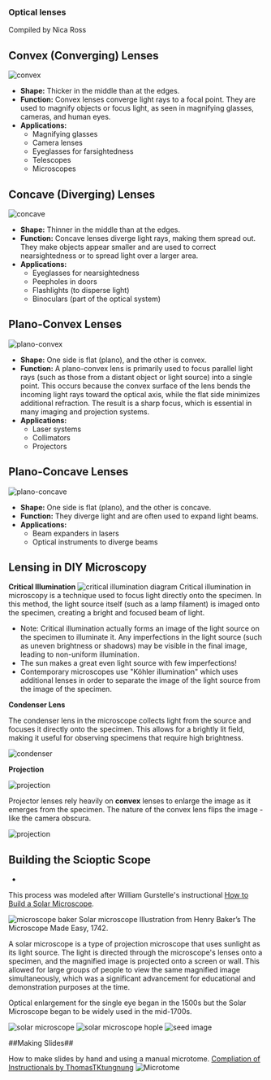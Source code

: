 ### Optical lenses 
Compiled by Nica Ross

**Convex (Converging) Lenses**
-
![convex](images/convex_lens.jpg)
  
  - **Shape:** Thicker in the middle than at the edges.
  - **Function:** Convex lenses converge light rays to a focal point. They are used to magnify objects or focus light, as seen in magnifying glasses, cameras, and human eyes.
  - **Applications:**
    - Magnifying glasses
    - Camera lenses
    - Eyeglasses for farsightedness
    - Telescopes
    - Microscopes

**Concave (Diverging) Lenses**
-
![concave](images/concave.jpg)
  
  - **Shape:** Thinner in the middle than at the edges.
  - **Function:** Concave lenses diverge light rays, making them spread out. They make objects appear smaller and are used to correct nearsightedness or to spread light over a larger area.
  - **Applications:**
    - Eyeglasses for nearsightedness
    - Peepholes in doors
    - Flashlights (to disperse light)
    - Binoculars (part of the optical system)

**Plano-Convex Lenses**
- 
![plano-convex](images/planoconvexlens.png)
 
  - **Shape:** One side is flat (plano), and the other is convex.
  - **Function:** A plano-convex lens is primarily used to focus parallel light rays (such as those from a distant object or light source) into a single point. This occurs because the convex surface of the lens bends the incoming light rays toward the optical axis, while the flat side minimizes additional refraction. The result is a sharp focus, which is essential in many imaging and projection systems.
  - **Applications:**
    - Laser systems
    - Collimators
    - Projectors

**Plano-Concave Lenses**
- 
![plano-concave](images/planoconcavelens.png)
  
  - **Shape:** One side is flat (plano), and the other is concave.
  - **Function:** They diverge light and are often used to expand light beams.
  - **Applications:**
    - Beam expanders in lasers
    - Optical instruments to diverge beams


## Lensing in DIY Microscopy

**Critical Illumination**
![critical illumination diagram](images/Critical_Illumination.png)
Critical illumination in microscopy is a technique used to focus light directly onto the specimen. In this method, the light source itself (such as a lamp filament) is imaged onto the specimen, creating a bright and focused beam of light.

- Note: Critical illumination actually forms an image of the light source on the specimen to illuminate it. Any imperfections in the light source (such as uneven brightness or shadows) may be visible in the final image, leading to non-uniform illumination.
- The sun makes a great even light source with few imperfections!
- Contemporary microscopes use "Köhler illumination" which uses additional lenses in order to separate the image of the light source from the image of the specimen.

**Condenser Lens**

The condenser lens in the microscope collects light from the source and focuses it directly onto the specimen. This allows for a brightly lit field, making it useful for observing specimens that require high brightness.

![condenser](images/condenserlens.jpg)

**Projection**

![projection](images/projection.jpg)

Projector lenses rely heavily on **convex** lenses to enlarge the image as it emerges from the specimen. The nature of the convex lens flips the image - like the camera obscura.

![projection](images/convexupsidedown.jpg) 

## Building the Scioptic Scope
-
This process was modeled after William Gurstelle's instructional [How to Build a Solar Microscope](https://www.popsci.com/build-solar-microscope/).

![microscope baker](images/solar-microscope-02-baker.jpg)
Solar microscope Illustration from Henry Baker’s The Microscope Made Easy, 1742.

A solar microscope is a type of projection microscope that uses sunlight as its light source. The light is directed through the microscope's lenses onto a specimen, and the magnified image is projected onto a screen or wall. This allowed for large groups of people to view the same magnified image simultaneously, which was a significant advancement for educational and demonstration purposes at the time.

Optical enlargement for the single eye began in the 1500s but the Solar Microscope began to be widely used in the mid-1700s.

![solar microscope](images/solarmicro.jpg)
![solar microscope hople](images/scopehole.jpg)
![seed image](images/seedscope.jpg)

##Making Slides##

How to make slides by hand and using a manual microtome.
[Compliation of Instructionals by ThomasTKtungnung](https://drive.google.com/file/d/1imMkkpWks-OOIdRK-Pr8M9Hwngi8Q9Tb/view?usp=sharing)
![Microtome](images/microtome.png)


